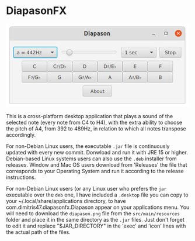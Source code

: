 # DiapasonFX

![screenshot](/diapasonfx_yaru-light.png)

This is a cross-platform desktop application that plays a sound of the selected note (every note from C4 to H4), with the extra ability to choose the pitch of A4, from 392 to 489Hz, in relation to which all notes transpose accordingly.

For non-Debian Linux users, the executable <code>.jar</code> file is continuously updated with every new commit. Donwload and run it with JRE 15 or higher. Debian-based Linux systems users can also use the <code>.deb</code> installer from releases.
Window and Mac OS users download from 'Releases' the file that corresponds to your Operating System and run it according to the release instructions.

For non-Debian Linux users (or any Linux user who prefers the <code>jar</code> executable over the <code>deb</code> one, I have included a <code>.desktop</code> file you can copy to your ~/.local/share/applications directory, to have com.dimitris47.diapasonfx.Diapason appear on your applications menu. You will need to download the <code>diapason.png</code> file from the <code>src/main/resources</code> folder and place it in the same directory as the <code>.jar</code> files. Just don't forget to edit it and replace "$JAR_DIRECTORY" in the 'exec' and 'icon' lines with the actual path of the files.
